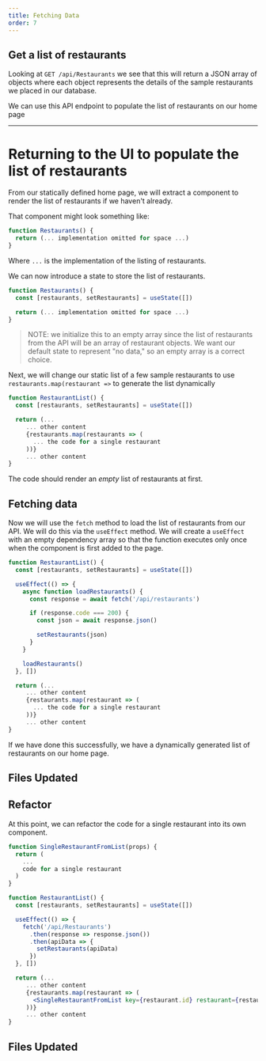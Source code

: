 ```yaml
---
title: Fetching Data
order: 7
---
```


## Get a list of restaurants

Looking at `GET /api/Restaurants` we see that this will return a JSON array of
objects where each object represents the details of the sample restaurants we
placed in our database.

We can use this API endpoint to populate the list of restaurants on our home
page

---

# Returning to the UI to populate the list of restaurants

From our statically defined home page, we will extract a component to render the
list of restaurants if we haven't already.

That component might look something like:

```javascript
function Restaurants() {
  return (... implementation omitted for space ...)
}
```

Where `...` is the implementation of the listing of restaurants.

We can now introduce a state to store the list of restaurants.

```javascript
function Restaurants() {
  const [restaurants, setRestaurants] = useState([])

  return (... implementation omitted for space ...)
}
```

> NOTE: we initialize this to an empty array since the list of restaurants from
> the API will be an array of restaurant objects. We want our default state to
> represent "no data," so an empty array is a correct choice.

Next, we will change our static list of a few sample restaurants to use
`restaurants.map(restaurant =>` to generate the list dynamically

```javascript
function RestaurantList() {
  const [restaurants, setRestaurants] = useState([])

  return (...
     ... other content
     {restaurants.map(restaurants => (
       ... the code for a single restaurant
     ))}
     ... other content
}
```

The code should render an _empty_ list of restaurants at first.

## Fetching data

Now we will use the `fetch` method to load the list of restaurants from our API.
We will do this via the `useEffect` method. We will create a `useEffect` with an
empty dependency array so that the function executes only once when the
component is first added to the page.

```javascript
function RestaurantList() {
  const [restaurants, setRestaurants] = useState([])

  useEffect(() => {
    async function loadRestaurants() {
      const response = await fetch('/api/restaurants')

      if (response.code === 200) {
        const json = await response.json()

        setRestaurants(json)
      }
    }

    loadRestaurants()
  }, [])

  return (...
     ... other content
     {restaurants.map(restaurant => (
       ... the code for a single restaurant
     ))}
     ... other content
}
```

If we have done this successfully, we have a dynamically generated list of
restaurants on our home page.

## Files Updated

<GithubCommitViewer repo="suncoast-devs/TacoTuesday" commit="961549d" />

## Refactor

At this point, we can refactor the code for a single restaurant into its own
component.

```jsx
function SingleRestaurantFromList(props) {
  return (
    ...
    code for a single restaurant
  )
}

function RestaurantList() {
  const [restaurants, setRestaurants] = useState([])

  useEffect(() => {
    fetch('/api/Restaurants')
      .then(response => response.json())
      .then(apiData => {
        setRestaurants(apiData)
      })
  }, [])

  return (...
     ... other content
     {restaurants.map(restaurant => (
       <SingleRestaurantFromList key={restaurant.id} restaurant={restaurant} />
     ))}
     ... other content
}
```

## Files Updated

<GithubCommitViewer repo="suncoast-devs/TacoTuesday" commit="f91a8f165c67dfb0953236f15eabc748b8c7ffd2"/>
<GithubCommitViewer repo="suncoast-devs/TacoTuesday" commit="111f27f779bfde4004500ee2017160104c1b5805"/>
